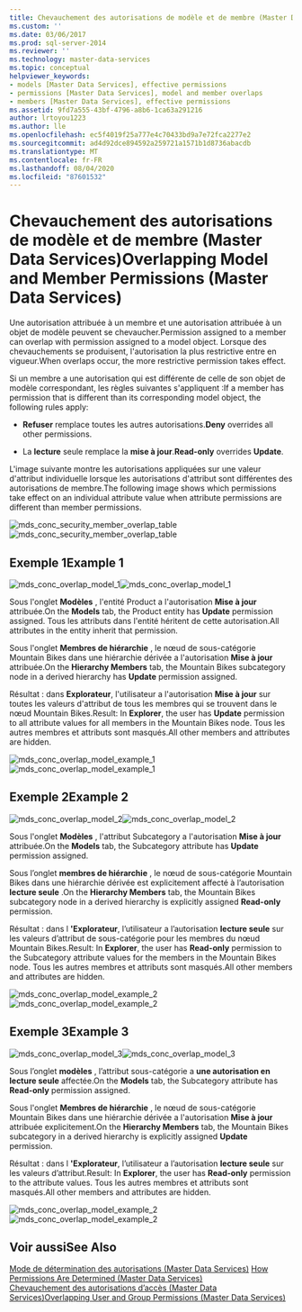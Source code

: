 ```yaml
---
title: Chevauchement des autorisations de modèle et de membre (Master Data Services) | Microsoft Docs
ms.custom: ''
ms.date: 03/06/2017
ms.prod: sql-server-2014
ms.reviewer: ''
ms.technology: master-data-services
ms.topic: conceptual
helpviewer_keywords:
- models [Master Data Services], effective permissions
- permissions [Master Data Services], model and member overlaps
- members [Master Data Services], effective permissions
ms.assetid: 9fd7a555-43bf-4796-a8b6-1ca63a291216
author: lrtoyou1223
ms.author: lle
ms.openlocfilehash: ec5f4019f25a777e4c70433bd9a7e72fca2277e2
ms.sourcegitcommit: ad4d92dce894592a259721a1571b1d8736abacdb
ms.translationtype: MT
ms.contentlocale: fr-FR
ms.lasthandoff: 08/04/2020
ms.locfileid: "87601532"
---
```

# <a name="overlapping-model-and-member-permissions-master-data-services"></a><span data-ttu-id="8451e-102">Chevauchement des autorisations de modèle et de membre (Master Data Services)</span><span class="sxs-lookup"><span data-stu-id="8451e-102">Overlapping Model and Member Permissions (Master Data Services)</span></span>
  <span data-ttu-id="8451e-103">Une autorisation attribuée à un membre et une autorisation attribuée à un objet de modèle peuvent se chevaucher.</span><span class="sxs-lookup"><span data-stu-id="8451e-103">Permission assigned to a member can overlap with permission assigned to a model object.</span></span> <span data-ttu-id="8451e-104">Lorsque des chevauchements se produisent, l'autorisation la plus restrictive entre en vigueur.</span><span class="sxs-lookup"><span data-stu-id="8451e-104">When overlaps occur, the more restrictive permission takes effect.</span></span>  
  
 <span data-ttu-id="8451e-105">Si un membre a une autorisation qui est différente de celle de son objet de modèle correspondant, les règles suivantes s'appliquent :</span><span class="sxs-lookup"><span data-stu-id="8451e-105">If a member has permission that is different than its corresponding model object, the following rules apply:</span></span>  
  
-   <span data-ttu-id="8451e-106">**Refuser** remplace toutes les autres autorisations.</span><span class="sxs-lookup"><span data-stu-id="8451e-106">**Deny** overrides all other permissions.</span></span>  
  
-   <span data-ttu-id="8451e-107">La **lecture** seule remplace la **mise à jour**.</span><span class="sxs-lookup"><span data-stu-id="8451e-107">**Read-only** overrides **Update**.</span></span>  
  
 <span data-ttu-id="8451e-108">L'image suivante montre les autorisations appliquées sur une valeur d'attribut individuelle lorsque les autorisations d'attribut sont différentes des autorisations de membre.</span><span class="sxs-lookup"><span data-stu-id="8451e-108">The following image shows which permissions take effect on an individual attribute value when attribute permissions are different than member permissions.</span></span>  
  
 <span data-ttu-id="8451e-109">![mds_conc_security_member_overlap_table](../../2014/master-data-services/media/mds-conc-security-member-overlap-table.gif "mds_conc_security_member_overlap_table")</span><span class="sxs-lookup"><span data-stu-id="8451e-109">![mds_conc_security_member_overlap_table](../../2014/master-data-services/media/mds-conc-security-member-overlap-table.gif "mds_conc_security_member_overlap_table")</span></span>  
  
## <a name="example-1"></a><span data-ttu-id="8451e-110">Exemple 1</span><span class="sxs-lookup"><span data-stu-id="8451e-110">Example 1</span></span>  
 <span data-ttu-id="8451e-111">![mds_conc_overlap_model_1](../../2014/master-data-services/media/mds-conc-overlap-model-1.gif "mds_conc_overlap_model_1")</span><span class="sxs-lookup"><span data-stu-id="8451e-111">![mds_conc_overlap_model_1](../../2014/master-data-services/media/mds-conc-overlap-model-1.gif "mds_conc_overlap_model_1")</span></span>  
  
 <span data-ttu-id="8451e-112">Sous l'onglet **Modèles** , l'entité Product a l'autorisation **Mise à jour** attribuée.</span><span class="sxs-lookup"><span data-stu-id="8451e-112">On the **Models** tab, the Product entity has **Update** permission assigned.</span></span> <span data-ttu-id="8451e-113">Tous les attributs dans l'entité héritent de cette autorisation.</span><span class="sxs-lookup"><span data-stu-id="8451e-113">All attributes in the entity inherit that permission.</span></span>  
  
 <span data-ttu-id="8451e-114">Sous l'onglet **Membres de hiérarchie** , le nœud de sous-catégorie Mountain Bikes dans une hiérarchie dérivée a l'autorisation **Mise à jour** attribuée.</span><span class="sxs-lookup"><span data-stu-id="8451e-114">On the **Hierarchy Members** tab, the Mountain Bikes subcategory node in a derived hierarchy has **Update** permission assigned.</span></span>  
  
 <span data-ttu-id="8451e-115">Résultat : dans **Explorateur**, l'utilisateur a l'autorisation **Mise à jour** sur toutes les valeurs d'attribut de tous les membres qui se trouvent dans le nœud Mountain Bikes.</span><span class="sxs-lookup"><span data-stu-id="8451e-115">Result: In **Explorer**, the user has **Update** permission to all attribute values for all members in the Mountain Bikes node.</span></span> <span data-ttu-id="8451e-116">Tous les autres membres et attributs sont masqués.</span><span class="sxs-lookup"><span data-stu-id="8451e-116">All other members and attributes are hidden.</span></span>  
  
 <span data-ttu-id="8451e-117">![mds_conc_overlap_model_example_1](../../2014/master-data-services/media/mds-conc-overlap-model-example-1.gif "mds_conc_overlap_model_example_1")</span><span class="sxs-lookup"><span data-stu-id="8451e-117">![mds_conc_overlap_model_example_1](../../2014/master-data-services/media/mds-conc-overlap-model-example-1.gif "mds_conc_overlap_model_example_1")</span></span>  
  
## <a name="example-2"></a><span data-ttu-id="8451e-118">Exemple 2</span><span class="sxs-lookup"><span data-stu-id="8451e-118">Example 2</span></span>  
 <span data-ttu-id="8451e-119">![mds_conc_overlap_model_2](../../2014/master-data-services/media/mds-conc-overlap-model-2.gif "mds_conc_overlap_model_2")</span><span class="sxs-lookup"><span data-stu-id="8451e-119">![mds_conc_overlap_model_2](../../2014/master-data-services/media/mds-conc-overlap-model-2.gif "mds_conc_overlap_model_2")</span></span>  
  
 <span data-ttu-id="8451e-120">Sous l'onglet **Modèles** , l'attribut Subcategory a l'autorisation **Mise à jour** attribuée.</span><span class="sxs-lookup"><span data-stu-id="8451e-120">On the **Models** tab, the Subcategory attribute has **Update** permission assigned.</span></span>  
  
 <span data-ttu-id="8451e-121">Sous l’onglet **membres de hiérarchie** , le nœud de sous-catégorie Mountain Bikes dans une hiérarchie dérivée est explicitement affecté à l’autorisation **lecture seule** .</span><span class="sxs-lookup"><span data-stu-id="8451e-121">On the **Hierarchy Members** tab, the Mountain Bikes subcategory node in a derived hierarchy is explicitly assigned **Read-only** permission.</span></span>  
  
 <span data-ttu-id="8451e-122">Résultat : dans l **'Explorateur**, l’utilisateur a l’autorisation **lecture seule** sur les valeurs d’attribut de sous-catégorie pour les membres du nœud Mountain Bikes.</span><span class="sxs-lookup"><span data-stu-id="8451e-122">Result: In **Explorer**, the user has **Read-only** permission to the Subcategory attribute values for the members in the Mountain Bikes node.</span></span> <span data-ttu-id="8451e-123">Tous les autres membres et attributs sont masqués.</span><span class="sxs-lookup"><span data-stu-id="8451e-123">All other members and attributes are hidden.</span></span>  
  
 <span data-ttu-id="8451e-124">![mds_conc_overlap_model_example_2](../../2014/master-data-services/media/mds-conc-overlap-model-example-2.gif "mds_conc_overlap_model_example_2")</span><span class="sxs-lookup"><span data-stu-id="8451e-124">![mds_conc_overlap_model_example_2](../../2014/master-data-services/media/mds-conc-overlap-model-example-2.gif "mds_conc_overlap_model_example_2")</span></span>  
  
## <a name="example-3"></a><span data-ttu-id="8451e-125">Exemple 3</span><span class="sxs-lookup"><span data-stu-id="8451e-125">Example 3</span></span>  
 <span data-ttu-id="8451e-126">![mds_conc_overlap_model_3](../../2014/master-data-services/media/mds-conc-overlap-model-3.gif "mds_conc_overlap_model_3")</span><span class="sxs-lookup"><span data-stu-id="8451e-126">![mds_conc_overlap_model_3](../../2014/master-data-services/media/mds-conc-overlap-model-3.gif "mds_conc_overlap_model_3")</span></span>  
  
 <span data-ttu-id="8451e-127">Sous l’onglet **modèles** , l’attribut sous-catégorie a **une autorisation en lecture seule** affectée.</span><span class="sxs-lookup"><span data-stu-id="8451e-127">On the **Models** tab, the Subcategory attribute has **Read-only** permission assigned.</span></span>  
  
 <span data-ttu-id="8451e-128">Sous l'onglet **Membres de hiérarchie** , le nœud de sous-catégorie Mountain Bikes dans une hiérarchie dérivée a l'autorisation **Mise à jour** attribuée explicitement.</span><span class="sxs-lookup"><span data-stu-id="8451e-128">On the **Hierarchy Members** tab, the Mountain Bikes subcategory in a derived hierarchy is explicitly assigned **Update** permission.</span></span>  
  
 <span data-ttu-id="8451e-129">Résultat : dans l **'Explorateur**, l’utilisateur a l’autorisation **lecture seule** sur les valeurs d’attribut.</span><span class="sxs-lookup"><span data-stu-id="8451e-129">Result: In **Explorer**, the user has **Read-only** permission to the attribute values.</span></span> <span data-ttu-id="8451e-130">Tous les autres membres et attributs sont masqués.</span><span class="sxs-lookup"><span data-stu-id="8451e-130">All other members and attributes are hidden.</span></span>  
  
 <span data-ttu-id="8451e-131">![mds_conc_overlap_model_example_2](../../2014/master-data-services/media/mds-conc-overlap-model-example-2.gif "mds_conc_overlap_model_example_2")</span><span class="sxs-lookup"><span data-stu-id="8451e-131">![mds_conc_overlap_model_example_2](../../2014/master-data-services/media/mds-conc-overlap-model-example-2.gif "mds_conc_overlap_model_example_2")</span></span>  
  
## <a name="see-also"></a><span data-ttu-id="8451e-132">Voir aussi</span><span class="sxs-lookup"><span data-stu-id="8451e-132">See Also</span></span>  
 <span data-ttu-id="8451e-133">[Mode de détermination des autorisations &#40;Master Data Services&#41;](how-permissions-are-determined-master-data-services.md) </span><span class="sxs-lookup"><span data-stu-id="8451e-133">[How Permissions Are Determined &#40;Master Data Services&#41;](how-permissions-are-determined-master-data-services.md) </span></span>  
 [<span data-ttu-id="8451e-134">Chevauchement des autorisations d’accès &#40;Master Data Services&#41;</span><span class="sxs-lookup"><span data-stu-id="8451e-134">Overlapping User and Group Permissions &#40;Master Data Services&#41;</span></span>](../../2014/master-data-services/overlapping-user-and-group-permissions-master-data-services.md)  
  
  
